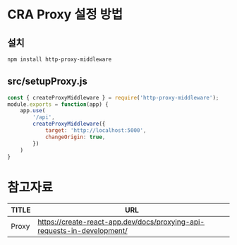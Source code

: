 
# CRA Proxy 설정 방법

## 설치
```powershell
npm install http-proxy-middleware
```

## src/setupProxy.js

```jsx
const { createProxyMiddleware } = require('http-proxy-middleware');
module.exports = function(app) {
    app.use(
        '/api',
        createProxyMiddleware({
            target: 'http://localhost:5000',
            changeOrigin: true,
        })
    )
}
```

# 참고자료

| TITLE | URL |
|---|---|
| Proxy | https://create-react-app.dev/docs/proxying-api-requests-in-development/ |
